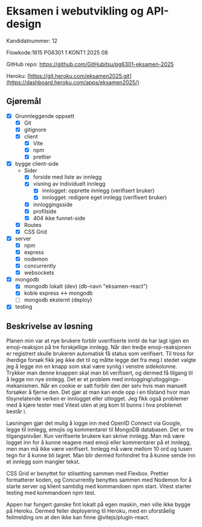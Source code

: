 # Eksamen i webutvikling og API-design

Kandidatnummer: 12

Flowkode:1615 PG6301 1 KONT1 2025 08

GitHub repo: https://github.com/GitHubitsu/pg6301-eksamen-2025

Heroku: [https://git.heroku.com/eksamen2025.git](https://dashboard.heroku.com/apps/eksamen2025/)

## Gjøremål

* [x] Grunnleggende oppsett
  * [x] Git
  * [x] gitignore
  * [x] client
    * [x] Vite
    * [x] npm
    * [x] prettier
* [x] bygge client-side
  * Sider
    * [x] forside med liste av innlegg
    * [x] visning av individuelt innlegg
      * [x] innlogget: opprette innlegg (verifisert bruker)
      * [x] innlogget: redigere eget innlegg (verifisert bruker)
    * [x] innloggingsside
    * [x] profilside
    * [x] 404 ikke funnet-side
  * [x] Routes
  * [x] CSS Grid
* [x] server
  * [x] npm
  * [x] express
  * [x] nodemon
  * [x] concurrently
  * [x] websockets
* [x] mongodb
  * [x] mongodb lokalt (dev) (db-navn "eksamen-react")
  * [x] koble express <-> mongodb
  * [ ] mongodb eksternt (deploy)
* [x] testing

## Beskrivelse av løsning

Planen min var at nye brukere forblir uverifiserte inntil de har lagt igjen en 
emoji-reaksjon på tre forskjellige innlegg. Når den tredje emoji-reaksjonen er
registrert skulle brukeren automatisk få status som verifisert. Til tross for
iherdige forsøk fikk jeg ikke det til og måtte legge det fra meg.I stedet valgte
jeg å legge inn en knapp som skal være synlig i venstre sidekolonne. Trykker man
denne knappen skal man bli verifisert, og dermed få tilgang til å legge inn
nye innlegg. Det er et problem med innlogging/utloggings-mekanismen. Når en cookie
er satt forblir den der selv hvis man manuelt forsøker å fjerne den. Det gjør at
man kan ende opp i en tilstand hvor man tilsynelatende verken er innlogget eller
utlogget. Jeg fikk også problemer med å kjøre tester med Vitest uten at jeg kom
til bunns i hva problemet består i.

Løsningen gjør det mulig å logge inn med OpenID Connect via Google, legge til
innlegg, emojis og kommentarer til MongoDB databasen.
Det er tre tilgangsnivåer. Kun verifiserte brukere kan skrive innlegg. Man må
være logget inn for å kunne reagere med emoji eller kommentarer på et innlegg, men
man må ikke være verifisert. Innlegg må være mellom 10 ord og tusen tegn for å 
kunne bli lagret. Man blir dermed forhindret fra å kunne sende inn et innlegg som
mangler tekst.

CSS Grid er benyttet for stilsetting sammen med Flexbox. Prettier formatterer koden, og
Concurrently benyttes sammen med Nodemon for å starte server og klient samtidig med
kommandoen npm start. Vitest starter testing med kommandoen npm test.

Appen har fungert ganske fint lokalt på egen maskin, men ville ikke bygge på Heroku.
Dermed feiler deployering til Heroku, med en uforståelig feilmelding om at den ikke
kan finne @vitejs/plugin-react.